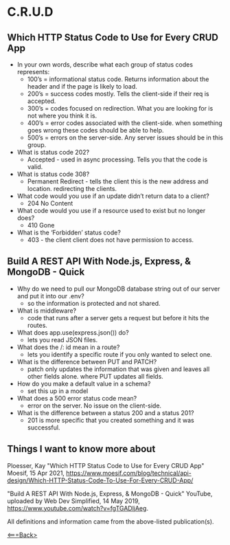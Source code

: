 # C.R.U.D

## Which HTTP Status Code to Use for Every CRUD App

* In your own words, describe what each group of status codes represents:
  * 100’s = informational status code. Returns information about the header and if the page is likely to load.
  * 200’s = success codes mostly. Tells the client-side if their req is accepted.
  * 300’s = codes focused on redirection. What you are looking for is not where you think it is.
  * 400’s = error codes associated with the client-side.  when something goes wrong these codes should be able to help.
  * 500’s = errors on the server-side. Any server issues should be in this group.
* What is status code 202?
  * Accepted - used in async processing. Tells you that the code is valid.
* What is status code 308?
  * Permanent Redirect - tells the client this is the new address and location. redirecting the clients.
* What code would you use if an update didn’t return data to a client?
  * 204 No Content
* What code would you use if a resource used to exist but no longer does?
  * 410 Gone
* What is the ‘Forbidden’ status code?
  * 403 - the client client does not have permission to access.

## Build A REST API With Node.js, Express, & MongoDB - Quick

* Why do we need to pull our MongoDB database string out of our server and put it into our .env?
  * so the information is protected and not shared.
* What is middleware?
  * code that runs after a server gets a request but before it hits the routes.
* What does app.use(express.json()) do?
  * lets you read JSON files.
* What does the /: id mean in a route?
  * lets you identify a specific route if you only wanted to select one.
* What is the difference between PUT and PATCH?
  * patch only updates the information that was given and leaves all other fields alone. where PUT updates all fields.
* How do you make a default value in a schema?
  * set this up in a model
* What does a 500 error status code mean?
  * error on the server. No issue on the client-side.
* What is the difference between a status 200 and a status 201?
  * 201 is more specific that you created something and it was successful.

## Things I want to know more about

Ploesser, Kay "Which HTTP Status Code to Use for Every CRUD App" Moesif, 15 Apr 2021, <https://www.moesif.com/blog/technical/api-design/Which-HTTP-Status-Code-To-Use-For-Every-CRUD-App/>

"Build A REST API With Node.js, Express, & MongoDB - Quick" YouTube, uploaded by Web Dev Simplified, 14 May 2019, <https://www.youtube.com/watch?v=fgTGADljAeg>.

All definitions and information came from the above-listed publication(s).

[<===Back>](README.md)
